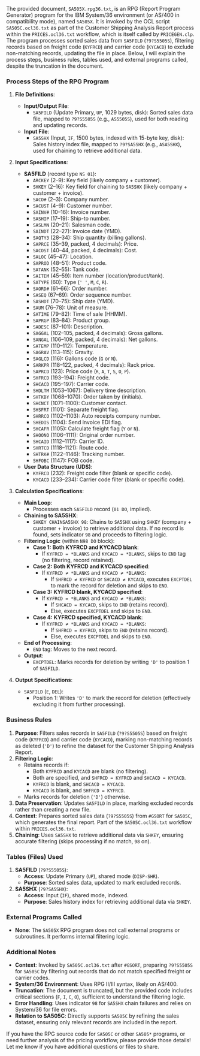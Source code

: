 The provided document, `SA505X.rpg36.txt`, is an RPG (Report Program Generator) program for the IBM System/36 environment (or AS/400 in compatibility mode), named `SA505X`. It is invoked by the OCL script `SA505C.ocl36.txt` as part of the Customer Shipping Analysis Report process within the `PRICES.ocl36.txt` workflow, which is itself called by `PRICEGEN.clp`. The program processes sorted sales data from `SA5FILD` (`?9?S5505S`), filtering records based on freight code (`KYFRCD`) and carrier code (`KYCACD`) to exclude non-matching records, updating the file in place. Below, I will explain the process steps, business rules, tables used, and external programs called, despite the truncation in the document.

### Process Steps of the RPG Program

1. **File Definitions**:
   - **Input/Output File**:
     - `SA5FILD` (Update Primary, `UP`, 1029 bytes, disk): Sorted sales data file, mapped to `?9?S5505S` (e.g., `AS5505S`), used for both reading and updating records.
   - **Input File**:
     - `SA5SHX` (Input, `IF`, 1500 bytes, indexed with 15-byte key, disk): Sales history index file, mapped to `?9?SA5SHX` (e.g., `ASA5SHX`), used for chaining to retrieve additional data.

2. **Input Specifications**:
   - **SA5FILD** (record type `NS 01`):
     - `ARCKEY` (2–9): Key field (likely company + customer).
     - `SHKEY` (2–16): Key field for chaining to `SA5SHX` (likely company + customer + invoice).
     - `SACO#` (2–3): Company number.
     - `SACUST` (4–9): Customer number.
     - `SAINV#` (10–16): Invoice number.
     - `SASHIP` (17–19): Ship-to number.
     - `SASLMN` (20–21): Salesman code.
     - `SAINDT` (22–27): Invoice date (YMD).
     - `SAQTY3` (28–34): Ship quantity (billing gallons).
     - `SAPRCE` (35–39, packed, 4 decimals): Price.
     - `SACOST` (40–44, packed, 4 decimals): Cost.
     - `SALOC` (45–47): Location.
     - `SAPROD` (48–51): Product code.
     - `SATANK` (52–55): Tank code.
     - `SAITEM` (45–59): Item number (location/product/tank).
     - `SATYPE` (60): Type (`' '`, `M`, `C`, `R`).
     - `SAORD#` (61–66): Order number.
     - `SASEQ` (67–69): Order sequence number.
     - `SASHDT` (70–75): Ship date (YMD).
     - `SAUM` (76–78): Unit of measure.
     - `SATIME` (79–82): Time of sale (HHMM).
     - `SAPRGP` (83–84): Product group.
     - `SADESC` (87–101): Description.
     - `SAGGAL` (102–105, packed, 4 decimals): Gross gallons.
     - `SANGAL` (106–109, packed, 4 decimals): Net gallons.
     - `SATEMP` (110–112): Temperature.
     - `SAGRAV` (113–115): Gravity.
     - `SAGLCD` (116): Gallons code (`G` or `N`).
     - `SARKPR` (118–122, packed, 4 decimals): Rack price.
     - `SAPRCD` (123): Price code (`R`, `A`, `T`, `S`, `O`, `P`).
     - `SHFRCD` (193–194): Freight code.
     - `SHCACD` (195–197): Carrier code.
     - `SHDLTM` (1053–1067): Delivery time description.
     - `SHTKBY` (1068–1070): Order taken by (initials).
     - `SHCNCT` (1071–1100): Customer contact.
     - `SHSFRT` (1101): Separate freight flag.
     - `SHRRCO` (1102–1103): Auto receipts company number.
     - `SHEDIS` (1104): Send invoice EDI flag.
     - `SHCAFR` (1105): Calculate freight flag (`Y` or `N`).
     - `SHOONO` (1106–1111): Original order number.
     - `SHCAID` (1112–1117): Carrier ID.
     - `SHRTCD` (1118–1121): Route code.
     - `SHTRK#` (1122–1146): Tracking number.
     - `SHFOBC` (1147): FOB code.
   - **User Data Structure (UDS)**:
     - `KYFRCD` (232): Freight code filter (blank or specific code).
     - `KYCACD` (233–234): Carrier code filter (blank or specific code).

3. **Calculation Specifications**:
   - **Main Loop**:
     - Processes each `SA5FILD` record (`01 DO`, implied).
   - **Chaining to SA5SHX**:
     - `SHKEY CHAINSA5SHX 98`: Chains to `SA5SHX` using `SHKEY` (company + customer + invoice) to retrieve additional data. If no record is found, sets indicator `98` and proceeds to filtering logic.
   - **Filtering Logic** (within `N98 DO` block):
     - **Case 1: Both KYFRCD and KYCACD blank**:
       - If `KYFRCD = *BLANKS` and `KYCACD = *BLANKS`, skips to `END` tag (no filtering, record retained).
     - **Case 2: Both KYFRCD and KYCACD specified**:
       - If `KYFRCD ≠ *BLANKS` and `KYCACD ≠ *BLANKS`:
         - If `SHFRCD ≠ KYFRCD` or `SHCACD ≠ KYCACD`, executes `EXCPTDEL` to mark the record for deletion and skips to `END`.
     - **Case 3: KYFRCD blank, KYCACD specified**:
       - If `KYFRCD = *BLANKS` and `KYCACD ≠ *BLANKS`:
         - If `SHCACD = KYCACD`, skips to `END` (retains record).
         - Else, executes `EXCPTDEL` and skips to `END`.
     - **Case 4: KYFRCD specified, KYCACD blank**:
       - If `KYFRCD ≠ *BLANKS` and `KYCACD = *BLANKS`:
         - If `SHFRCD = KYFRCD`, skips to `END` (retains record).
         - Else, executes `EXCPTDEL` and skips to `END`.
   - **End of Processing**:
     - `END` tag: Moves to the next record.
   - **Output**:
     - `EXCPTDEL`: Marks records for deletion by writing `'D'` to position 1 of `SA5FILD`.

4. **Output Specifications**:
   - `SA5FILD` (`E`, `DEL`):
     - Position 1: Writes `'D'` to mark the record for deletion (effectively excluding it from further processing).

### Business Rules

1. **Purpose**: Filters sales records in `SA5FILD` (`?9?S5505S`) based on freight code (`KYFRCD`) and carrier code (`KYCACD`), marking non-matching records as deleted (`'D'`) to refine the dataset for the Customer Shipping Analysis Report.
2. **Filtering Logic**:
   - Retains records if:
     - Both `KYFRCD` and `KYCACD` are blank (no filtering).
     - Both are specified, and `SHFRCD = KYFRCD` and `SHCACD = KYCACD`.
     - `KYFRCD` is blank, and `SHCACD = KYCACD`.
     - `KYCACD` is blank, and `SHFRCD = KYFRCD`.
   - Marks records for deletion (`'D'`) otherwise.
3. **Data Preservation**: Updates `SA5FILD` in place, marking excluded records rather than creating a new file.
4. **Context**: Prepares sorted sales data (`?9?S5505S`) from `#GSORT` for `SA505C`, which generates the final report. Part of the `SA505C.ocl36.txt` workflow within `PRICES.ocl36.txt`.
5. **Chaining**: Uses `SA5SHX` to retrieve additional data via `SHKEY`, ensuring accurate filtering (skips processing if no match, `98` on).

### Tables (Files) Used

1. **SA5FILD** (`?9?S5505S`):
   - **Access**: Update Primary (`UP`), shared mode (`DISP-SHR`).
   - **Purpose**: Sorted sales data, updated to mark excluded records.
2. **SA5SHX** (`?9?SA5SHX`):
   - **Access**: Input (`IF`), shared mode, indexed.
   - **Purpose**: Sales history index for retrieving additional data via `SHKEY`.

### External Programs Called

- **None**: The `SA505X` RPG program does not call external programs or subroutines. It performs internal filtering logic.

### Additional Notes

- **Context**: Invoked by `SA505C.ocl36.txt` after `#GSORT`, preparing `?9?S5505S` for `SA505C` by filtering out records that do not match specified freight or carrier codes.
- **System/36 Environment**: Uses RPG II/III syntax, likely on AS/400.
- **Truncation**: The document is truncated, but the provided code includes critical sections (`F`, `I`, `C`, `O`), sufficient to understand the filtering logic.
- **Error Handling**: Uses indicator `98` for `SA5SHX` chain failures and relies on System/36 for file errors.
- **Relation to SA505C**: Directly supports `SA505C` by refining the sales dataset, ensuring only relevant records are included in the report.

If you have the RPG source code for `SA505C` or other `SA505*` programs, or need further analysis of the pricing workflow, please provide those details! Let me know if you have additional questions or files to share.